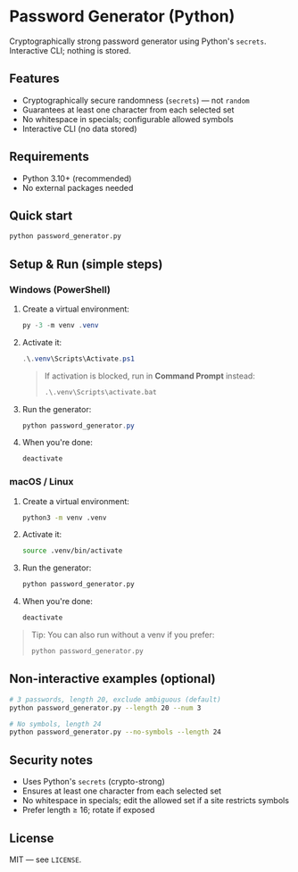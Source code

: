 # Password Generator (Python)

Cryptographically strong password generator using Python's `secrets`. Interactive CLI; nothing is stored.

## Features
- Cryptographically secure randomness (`secrets`) — not `random`
- Guarantees at least one character from each selected set
- No whitespace in specials; configurable allowed symbols
- Interactive CLI (no data stored)

## Requirements
- Python 3.10+ (recommended)
- No external packages needed

## Quick start
```bash
python password_generator.py
```

## Setup & Run (simple steps)

### Windows (PowerShell)
1. Create a virtual environment:
   ```powershell
   py -3 -m venv .venv
   ```
2. Activate it:
   ```powershell
   .\.venv\Scripts\Activate.ps1
   ```
   > If activation is blocked, run in **Command Prompt** instead:
   > ```cmd
   > .\.venv\Scripts\activate.bat
   > ```
3. Run the generator:
   ```powershell
   python password_generator.py
   ```
4. When you're done:
   ```powershell
   deactivate
   ```

### macOS / Linux
1. Create a virtual environment:
   ```bash
   python3 -m venv .venv
   ```
2. Activate it:
   ```bash
   source .venv/bin/activate
   ```
3. Run the generator:
   ```bash
   python password_generator.py
   ```
4. When you're done:
   ```bash
   deactivate
   ```

> Tip: You can also run without a venv if you prefer:
> ```bash
> python password_generator.py
> ```

## Non-interactive examples (optional)
```bash
# 3 passwords, length 20, exclude ambiguous (default)
python password_generator.py --length 20 --num 3

# No symbols, length 24
python password_generator.py --no-symbols --length 24
```

## Security notes
- Uses Python's `secrets` (crypto-strong)
- Ensures at least one character from each selected set
- No whitespace in specials; edit the allowed set if a site restricts symbols
- Prefer length ≥ 16; rotate if exposed

## License
MIT — see `LICENSE`.
